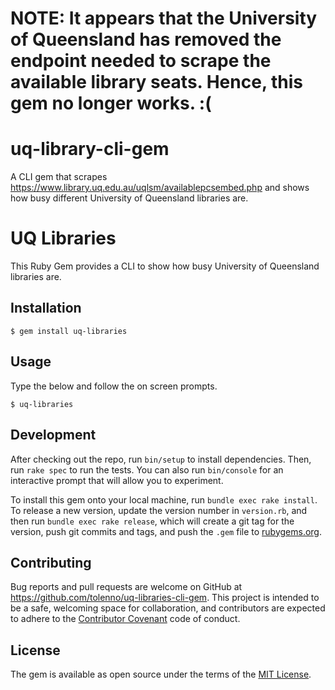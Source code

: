 # NOTE: It appears that the University of Queensland has removed the endpoint needed to scrape the available library seats. Hence, this gem no longer works. :(

# uq-library-cli-gem
A CLI gem that scrapes https://www.library.uq.edu.au/uqlsm/availablepcsembed.php and shows how busy different University of Queensland libraries are.


# UQ Libraries

This Ruby Gem provides a CLI to show how busy University of Queensland libraries are.

## Installation

    $ gem install uq-libraries

## Usage

Type the below and follow the on screen prompts.

    $ uq-libraries

## Development

After checking out the repo, run `bin/setup` to install dependencies. Then, run `rake spec` to run the tests. You can also run `bin/console` for an interactive prompt that will allow you to experiment.

To install this gem onto your local machine, run `bundle exec rake install`. To release a new version, update the version number in `version.rb`, and then run `bundle exec rake release`, which will create a git tag for the version, push git commits and tags, and push the `.gem` file to [rubygems.org](https://rubygems.org).

## Contributing

Bug reports and pull requests are welcome on GitHub at https://github.com/tolenno/uq-libraries-cli-gem. This project is intended to be a safe, welcoming space for collaboration, and contributors are expected to adhere to the [Contributor Covenant](contributor-covenant.org) code of conduct.


## License

The gem is available as open source under the terms of the [MIT License](http://opensource.org/licenses/MIT).

